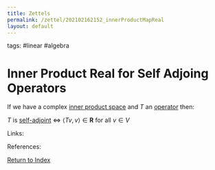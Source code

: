 ```yaml
---
title: Zettels
permalink: /zettel/202102162152_innerProductMapReal
layout: default
---
```

tags: #linear #algebra

# Inner Product Real for Self Adjoing Operators

If we have a complex [inner product space](202102141708_innerProductSpace) and $T$ an [operator](202102082104_operatorDefinition)
then: 

$T$ is [self-adjoint](202102162040_selfAdjointOperator) $\iff$ $\langle T v, v \rangle \in \mathbf{R}$ for all $v \in V$

Links: 

References: 

[Return to Index](index)